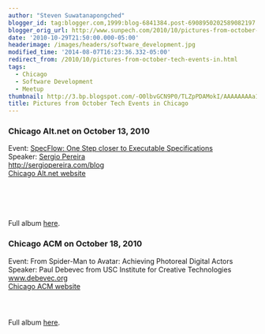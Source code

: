 ```yaml
---
author: "Steven Suwatanapongched"
blogger_id: tag:blogger.com,1999:blog-6841384.post-6908950202589082197
blogger_orig_url: http://www.sunpech.com/2010/10/pictures-from-october-tech-events-in.html
date: '2010-10-29T21:50:00.000-05:00'
headerimage: /images/headers/software_development.jpg
modified_time: '2014-08-07T16:23:36.332-05:00'
redirect_from: /2010/10/pictures-from-october-tech-events-in.html
tags:
  - Chicago
  - Software Development
  - Meetup
thumbnail: http://3.bp.blogspot.com/-O0lbvGCN9P0/TLZpPDAMokI/AAAAAAAAa1Y/p3lDcp2iYAk/s600/IMG_3133.jpg
title: Pictures from October Tech Events in Chicago
---
```



### Chicago Alt.net on October 13, 2010

Event: <a href="http://chicagoalt.net/event/october-2010-meeting-specflow--one-step-closer-to-executable-specifications">SpecFlow: One Step closer to Executable Specifications</a><br />
Speaker: <a href="http://twitter.com/sergiopereira">Sergio Pereira</a><br />
<a href="http://sergiopereira.com/blog">http://sergiopereira.com/blog</a><br />
<a href="http://chicagoalt.net/">Chicago Alt.net website</a><br />

<a href="http://3.bp.blogspot.com/-O0lbvGCN9P0/TLZpPDAMokI/AAAAAAAAa1Y/p3lDcp2iYAk/s600/IMG_3133.jpg" alt="" ><img   border="0"  src="http://3.bp.blogspot.com/-O0lbvGCN9P0/TLZpPDAMokI/AAAAAAAAa1Y/p3lDcp2iYAk/s320/IMG_3133.jpg" alt=""  /></a>

<a href="http://3.bp.blogspot.com/-5PACEHoEFxc/TLZpVg6Bd7I/AAAAAAAAa1o/PhYzORerEqk/s600/IMG_3135.jpg" alt="" ><img   border="0"  src="http://3.bp.blogspot.com/-5PACEHoEFxc/TLZpVg6Bd7I/AAAAAAAAa1o/PhYzORerEqk/s320/IMG_3135.jpg" alt=""  /></a>

<a href="http://3.bp.blogspot.com/-JvK_F14zty4/TLZpYUYRa1I/AAAAAAAAa1w/I7GSbKGXPsg/s600/IMG_3136.jpg" alt="" ><img   border="0"  src="http://3.bp.blogspot.com/-JvK_F14zty4/TLZpYUYRa1I/AAAAAAAAa1w/I7GSbKGXPsg/s320/IMG_3136.jpg" alt=""  /></a>

<a href="http://3.bp.blogspot.com/-WNcy9xV6sHA/TLZtJ8aNlzI/AAAAAAAAa2Y/9d_T0T3ptTc/s600/IMG_3139.jpg" alt="" ><img   border="0"  src="http://3.bp.blogspot.com/-WNcy9xV6sHA/TLZtJ8aNlzI/AAAAAAAAa2Y/9d_T0T3ptTc/s320/IMG_3139.jpg" alt=""  /></a>

<a href="http://2.bp.blogspot.com/-Jngut6fkkYA/TLZtP-k4TkI/AAAAAAAAa2o/UWX5xNAw1vE/s600/IMG_3141.jpg" alt="" ><img   border="0"  src="http://2.bp.blogspot.com/-Jngut6fkkYA/TLZtP-k4TkI/AAAAAAAAa2o/UWX5xNAw1vE/s320/IMG_3141.jpg" alt=""  /></a>

Full album <a href="http://picasaweb.google.com/sunpech/2010OctoberChicagoAltNetSergioPereiraOnSpecflow">here</a>.

### Chicago ACM on October 18, 2010

Event: From Spider-Man to Avatar: Achieving Photoreal Digital Actors<br />
Speaker: Paul Debevec from USC Institute for Creative Technologies <br />
<a href="http://www.debevec.org/">www.debevec.org</a><br />
<a href="http://www.chicagoacm.org/">Chicago ACM website</a>

<a href="http://1.bp.blogspot.com/-oN1kNikh-Ug/TL1Bb7QQjsI/AAAAAAAAbXs/xgLPzA0AYjI/s600/IMG_20101018_170343.jpg" alt="" ><img   border="0" src="http://1.bp.blogspot.com/-oN1kNikh-Ug/TL1Bb7QQjsI/AAAAAAAAbXs/xgLPzA0AYjI/s320/IMG_20101018_170343.jpg" alt=""  /></a>

<a href="http://3.bp.blogspot.com/-QrBl9nwv1Ck/TL1Bd2J8sjI/AAAAAAAAbX0/vnAl1TvWg14/s600/IMG_20101018_170417.jpg" alt="" ><img   border="0" src="http://3.bp.blogspot.com/-QrBl9nwv1Ck/TL1Bd2J8sjI/AAAAAAAAbX0/vnAl1TvWg14/s320/IMG_20101018_170417.jpg" alt=""  /></a>

<a href="http://4.bp.blogspot.com/-a0R4chSMIpI/TL1BhOncOoI/AAAAAAAAbYE/go5UOZKkVc0/s600/IMG_20101018_170844.jpg" alt="" ><img   border="0" src="http://4.bp.blogspot.com/-a0R4chSMIpI/TL1BhOncOoI/AAAAAAAAbYE/go5UOZKkVc0/s320/IMG_20101018_170844.jpg" alt=""  /></a>

Full album <a href="http://picasaweb.google.com/sunpech/ChicagoACM">here</a>.